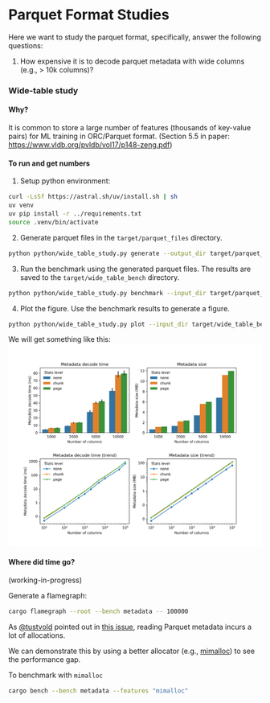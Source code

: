 # Parquet Format Studies

Here we want to study the parquet format, specifically, answer the following questions:
1. How expensive it is to decode parquet metadata with wide columns (e.g., > 10k columns)? 



### Wide-table study

#### Why?
<!-- Parquet is used in machine learning workloads to store [vector embeddings](https://huggingface.co/datasets?sort=downloads&search=embed), each vector is an array of floating numbers. -->
<!-- For a vector with 10k dimensions, we have 10k columns in the parquet schema. (This is not true: vector embeddings are stored as lists in Parquets' nested model.) -->
<!-- (personal note: I don't think this is the intended use case for parquet) -->

It is common to store a large number of features (thousands of key-value pairs) for ML training in ORC/Parquet format.
(Section 5.5 in paper: https://www.vldb.org/pvldb/vol17/p148-zeng.pdf)

#### To run and get numbers

1. Setup python environment:
```bash
curl -LsSf https://astral.sh/uv/install.sh | sh
uv venv
uv pip install -r ../requirements.txt
source .venv/bin/activate
```

2. Generate parquet files in the `target/parquet_files` directory.
```bash
python python/wide_table_study.py generate --output_dir target/parquet_files
```

3. Run the benchmark using the generated parquet files. The results are saved to the `target/wide_table_bench` directory.
```bash
python python/wide_table_study.py benchmark --input_dir target/parquet_files --output_dir target/wide_table_bench/
```

4. Plot the figure. Use the benchmark results to generate a figure.
```bash
python python/wide_table_study.py plot --input_dir target/wide_table_bench/ --output_dir target/wide_table_figure
```

We will get something like this:
![wide_table](python/metadata.png)



#### Where did time go?
(working-in-progress)

Generate a flamegraph:
```bash
cargo flamegraph --root --bench metadata -- 100000
```

As [@tustvold](https://github.com/tustvold) pointed out in [this issue](https://github.com/apache/arrow-rs/issues/5775), reading Parquet metadata incurs a lot of allocations.

We can demonstrate this by using a better allocator (e.g., [mimalloc](https://github.com/purpleprotocol/mimalloc_rust)) to see the performance gap. 

To benchmark with `mimalloc`
```bash
cargo bench --bench metadata --features "mimalloc"
```

